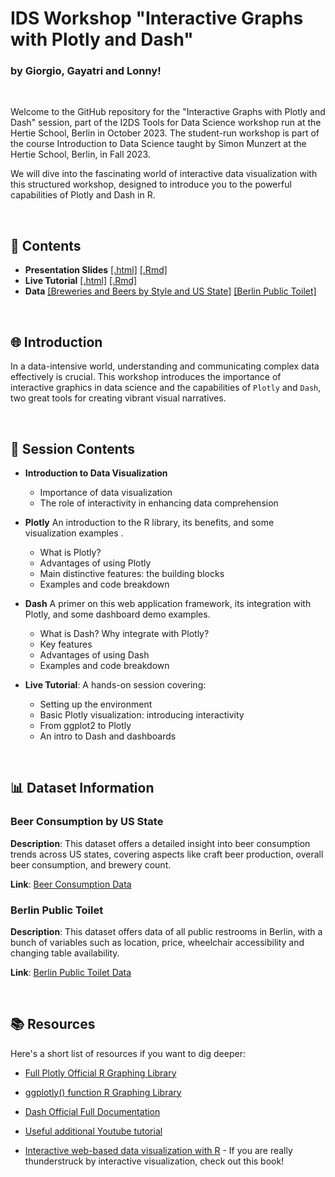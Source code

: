 # IDS Workshop "Interactive Graphs with Plotly and Dash" 
### by Giorgio, Gayatri and Lonny!

<br>

Welcome to the GitHub repository for the "Interactive Graphs with Plotly and Dash" session, part of the I2DS Tools for Data Science workshop run at the Hertie School, Berlin in October 2023. The student-run workshop is part of the course Introduction to Data Science taught by Simon Munzert at the Hertie School, Berlin, in Fall 2023.

We will dive into the fascinating world of interactive data visualization with this structured workshop, designed to introduce you to the powerful capabilities of Plotly and Dash in R.

<br>

## 📑 Contents
- **Presentation Slides** [[.html]](https://raw.githack.com/intro-to-data-science-23-workshop/10-plotlydash-coppola-shejwal-chen/main/workshop-slides.html) [[.Rmd]](https://github.com/intro-to-data-science-23-workshop/10-plotlydash-coppola-shejwal-chen/blob/main/workshop-slides.Rmd)
- **Live Tutorial** [[.html]]() [[.Rmd]]()
- **Data** [[Breweries and Beers by Style and US State]](https://raw.githack.com/intro-to-data-science-23-workshop/10-plotlydash-coppola-shejwal-chen/main/data/beers.csv) [[Berlin Public Toilet]](https://raw.githack.com/intro-to-data-science-23-workshop/10-plotlydash-coppola-shejwal-chen/main/data/berliner-toiletten-standorte.csv)

<br>

## 🌐 Introduction
In a data-intensive world, understanding and communicating complex data effectively is crucial. This workshop introduces the importance of interactive graphics in data science and the capabilities of `Plotly` and `Dash`, two great tools for creating vibrant visual narratives.

<br>

## 📘 Session Contents

- **Introduction to Data Visualization**
  - Importance of data visualization
  - The role of interactivity in enhancing data comprehension
  
- **Plotly**
  An introduction to the R library, its benefits, and some visualization examples . 
  - What is Plotly?
  - Advantages of using Plotly
  - Main distinctive features: the building blocks
  - Examples and code breakdown

- **Dash**
  A primer on this web application framework, its integration with Plotly, and some dashboard demo examples.
  - What is Dash? Why integrate with Plotly?
  - Key features
  - Advantages of using Dash
  - Examples and code breakdown
  
- **Live Tutorial**: A hands-on session covering:
  - Setting up the environment
  - Basic Plotly visualization: introducing interactivity
  - From ggplot2 to Plotly
  - An intro to Dash and dashboards

<br>

## 📊 Dataset Information

### Beer Consumption by US State
**Description**: This dataset offers a detailed insight into beer consumption trends across US states, covering aspects like craft beer production, overall beer consumption, and brewery count. 

**Link**: [Beer Consumption Data](https://github.com/plotly/datasets/blob/master/beers.csv)


### Berlin Public Toilet
**Description**: This dataset offers data of all public restrooms in Berlin, with a bunch of variables such as location, price, wheelchair accessibility and changing table availability.

**Link**: [Berlin Public Toilet Data](https://www.kaggle.com/datasets/ryanjt/berlin-public-toilets-location/)


<br>

## 📚 Resources
Here's a short list of resources if you want to dig deeper:

- [Full Plotly Official R Graphing Library](https://plotly.com/r/) 

- [ggplotly() function R Graphing Library](https://plotly.com/ggplot2/)

- [Dash Official Full Documentation](https://dashr.plotly.com/)

- [Useful additional Youtube tutorial](https://www.youtube.com/watch?v=WmofiOklux8) 

- [Interactive web-based data visualization with R](https://plotly-r.com/) - If you are really thunderstruck by interactive visualization, check out this book!

<br>

